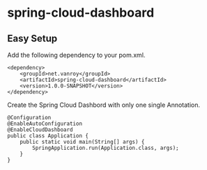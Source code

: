 spring-cloud-dashboard
================================

## Easy Setup
Add the following dependency to your pom.xml.

```
<dependency>
	<groupId>net.vanroy</groupId>
	<artifactId>spring-cloud-dashboard</artifactId>
	<version>1.0.0-SNAPSHOT</version>
</dependency>
```

Create the Spring Cloud Dashbord with only one single Annotation.
```
@Configuration
@EnableAutoConfiguration
@EnableCloudDashboard
public class Application {
	public static void main(String[] args) {
		SpringApplication.run(Application.class, args);
	}
}
```
